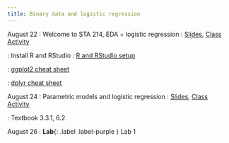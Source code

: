 ```yaml
---
title: Binary data and logistic regression
---
```


August 22
: Welcome to STA 214, EDA + logistic regression
  : [Slides](https://sta214-f22.github.io/slides/lecture_1_annotated.pdf), [Class Activity](https://sta214-f22.github.io/class_activities/ca_lecture1.html)

: Install R and RStudio 
  : [R and RStudio setup](https://sta214-f22.github.io/software_installation/)
  
: [ggplot2 cheat sheet](https://raw.githubusercontent.com/rstudio/cheatsheets/master/data-visualization.pdf)

: [dplyr cheat sheet](https://raw.githubusercontent.com/rstudio/cheatsheets/master/data-transformation.pdf)

August 24
: Parametric models and logistic regression
  : [Slides](https://sta214-f22.github.io/slides/lecture_2.pdf), [Class Activity](https://sta214-f22.github.io/class_activities/ca_lecture2.html)
  
: Textbook 3.3.1, 6.2

August 26
: **Lab**{: .label .label-purple } Lab 1